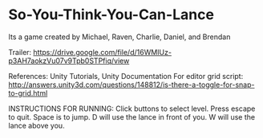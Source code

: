 # So-You-Think-You-Can-Lance
Its a game created by Michael, Raven, Charlie, Daniel, and Brendan

Trailer:
https://drive.google.com/file/d/16WMIUz-p3AH7aokzVu07v9Tpb0STPfiq/view

References:
Unity Tutorials, Unity Documentation
For editor grid script: http://answers.unity3d.com/questions/148812/is-there-a-toggle-for-snap-to-grid.html

INSTRUCTIONS FOR RUNNING:
Click buttons to select level. Press escape to quit. Space is to jump. D will use the lance in front of you. W will use the lance above you.
